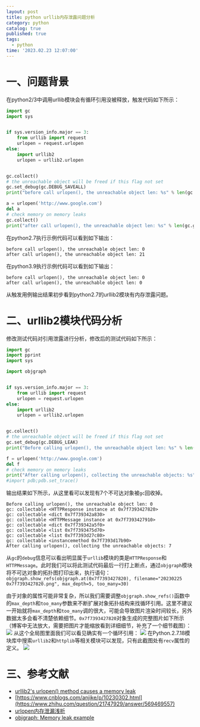 ```yaml
---
layout: post
title: python urllib内存泄露问题分析
category: python
catalog: true
published: true
tags:
  - python
time: '2023.02.23 12:07:00'
---
```


# 一、问题背景
在python2/3中调用urllib模块会有循环引用没被释放，触发代码如下所示：
```python
import gc
import sys


if sys.version_info.major == 3:
    from urllib import request
    urlopen = request.urlopen
else:
    import urllib2
    urlopen = urllib2.urlopen


gc.collect()
# the unreachable object will be freed if this flag not set
gc.set_debug(gc.DEBUG_SAVEALL)
print("before call urlopen(), the unreachable object len: %s" % len(gc.garbage))

a = urlopen('http://www.google.com')
del a
# check memory on memory leaks
gc.collect()
print("after call urlopen(), the unreachable object len: %s" % len(gc.garbage))
```
在python2.7执行示例代码可以看到如下输出：
```shell
before call urlopen(), the unreachable object len: 0
after call urlopen(), the unreachable object len: 21
```
在python3.9执行示例代码可以看到如下输出：
```shell
before call urlopen(), the unreachable object len: 0
after call urlopen(), the unreachable object len: 0
```
从触发用例输出结果初步看到python2.7的urllib2模块有内存泄露问题。

# 二、urllib2模块代码分析
修改测试代码对引用泄露进行分析，修改后的测试代码如下所示：
```python
import gc
import pprint
import sys

import objgraph


if sys.version_info.major == 3:
    from urllib import request
    urlopen = request.urlopen
else:
    import urllib2
    urlopen = urllib2.urlopen


gc.collect()
# the unreachable object will be freed if this flag not set
gc.set_debug(gc.DEBUG_LEAK)
print("Before calling urlopen(), the unreachable object len: %s" % len(gc.garbage))

f = urlopen('http://www.google.com')
del f
# check memory on memory leaks
print("After calling urlopen(), collecting the unreachable objects: %s" % gc.collect())
#import pdb;pdb.set_trace()
```
输出结果如下所示，从这里看可以发现有7个不可达对象被`gc`回收掉。
```shell
Before calling urlopen(), the unreachable object len: 0
gc: collectable <HTTPResponse instance at 0x7f7393427820>
gc: collectable <dict 0x7f739342a830>
gc: collectable <HTTPMessage instance at 0x7f7393427910>
gc: collectable <dict 0x7f739342a5f0>
gc: collectable <list 0x7f7393475d70>
gc: collectable <list 0x7f7393d27c80>
gc: collectable <instancemethod 0x7f7393d17b90>
After calling urlopen(), collecting the unreachable objects: 7
```
从`gc`的`debug`信息可以看出明显属于`urllib`模块的类是`HTTPResponse`和`HTTPMessage`。此时我们可以将此测试代码最后一行打上断点，通过`objgraph`模块将不可达对象的拓扑图打印出来，执行语句：
`objgraph.show_refs(objgraph.at(0x7f7393427820), filename="20230225 0x7f7393427820.png", max_depth=5, too_many=30)`

由于对象的属性可能非常复杂，所以我们需要调整`objgraph.show_refs()`函数中的`max_depth`和`too_many`参数来不断扩展对象拓扑结构来找循环引用。这里不建议一开始就将`max_depth`和`too_many`调的很大，可能会导致图片渲染时间较长，另外数据太多会看不清楚依赖细节。`0x7f7393427820`对象生成的完整图片如下所示（博客中无法放大，需要把图片才能缩放看到详细细节，补充了一个细节截图）：
![]({{site.baseurl}}/img/2023/Q1/20230225-0x7f7393427820.png)
从这个全局图里面我们可以看见确实有一个循环引用：
![]({{site.baseurl}}/img/2023/Q1/20230225-0x7f7393427820-2.png)
在Python.2.7.18模块库中搜索`urllib2`和`httplib`等相关模块可以发现，只有此截图处有`recv`属性的定义。
![]({{site.baseurl}}/img/2023/Q1/20230225-recv.png)
# 三、参考文献
- [urllib2's urlopen() method causes a memory leak](https://github.com/python/cpython/issues/42012)
- [https://www.cnblogs.com/anjike/p/10230302.html](https://www.zhihu.com/question/21747929/answer/569469557)
- [urlopen内存泄漏浅析](https://www.cnblogs.com/anjike/p/10230302.html)
- [objgraph: Memory leak example](https://mg.pov.lt/objgraph/#memory-leak-example)
